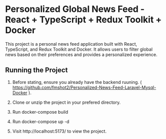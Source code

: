 # Personalized Global News Feed - React + TypeScript + Redux Toolkit + Docker

This project is a personal news feed application built with React, TypeScript, and Redux Toolkit and Docker. It allows users to filter global news based on their preferences and provides a personalized experience.

## Running the Project

1. Before stating, ensure you already have the backend ruuning. ( https://github.com/fmshot2/Personalized-News-Feed-Laravel-Mysql-Docker ).

2. Clone or unzip the project in your prefered directory.

3. Run docker-compose build

4. Run docker-compose up -d

5. Visit http://localhost:5173/ to view the project.



